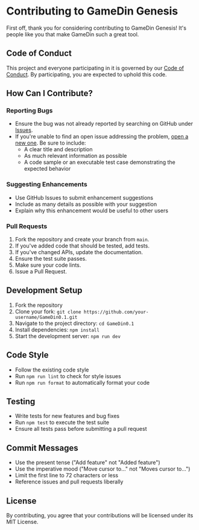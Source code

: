 # Contributing to GameDin Genesis

First off, thank you for considering contributing to GameDin Genesis! It's people like you that make GameDin such a great tool.

## Code of Conduct

This project and everyone participating in it is governed by our [Code of Conduct](CODE_OF_CONDUCT.md). By participating, you are expected to uphold this code.

## How Can I Contribute?

### Reporting Bugs

- Ensure the bug was not already reported by searching on GitHub under [Issues](https://github.com/MKWorldWide/GameDin0.1/issues).
- If you're unable to find an open issue addressing the problem, [open a new one](https://github.com/MKWorldWide/GameDin0.1/issues/new). Be sure to include:
  - A clear title and description
  - As much relevant information as possible
  - A code sample or an executable test case demonstrating the expected behavior

### Suggesting Enhancements

- Use GitHub Issues to submit enhancement suggestions
- Include as many details as possible with your suggestion
- Explain why this enhancement would be useful to other users

### Pull Requests

1. Fork the repository and create your branch from `main`.
2. If you've added code that should be tested, add tests.
3. If you've changed APIs, update the documentation.
4. Ensure the test suite passes.
5. Make sure your code lints.
6. Issue a Pull Request.

## Development Setup

1. Fork the repository
2. Clone your fork: `git clone https://github.com/your-username/GameDin0.1.git`
3. Navigate to the project directory: `cd GameDin0.1`
4. Install dependencies: `npm install`
5. Start the development server: `npm run dev`

## Code Style

- Follow the existing code style
- Run `npm run lint` to check for style issues
- Run `npm run format` to automatically format your code

## Testing

- Write tests for new features and bug fixes
- Run `npm test` to execute the test suite
- Ensure all tests pass before submitting a pull request

## Commit Messages

- Use the present tense ("Add feature" not "Added feature")
- Use the imperative mood ("Move cursor to..." not "Moves cursor to...")
- Limit the first line to 72 characters or less
- Reference issues and pull requests liberally

## License

By contributing, you agree that your contributions will be licensed under its MIT License.

